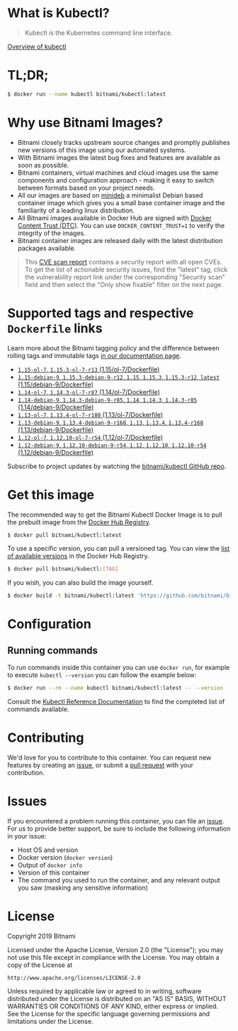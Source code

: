 
# What is Kubectl?

> Kubectl is the Kubernetes command line interface.

[Overview of kubectl](https://kubernetes.io/docs/reference/kubectl/overview/)

# TL;DR;

```bash
$ docker run --name kubectl bitnami/kubectl:latest
```

# Why use Bitnami Images?

* Bitnami closely tracks upstream source changes and promptly publishes new versions of this image using our automated systems.
* With Bitnami images the latest bug fixes and features are available as soon as possible.
* Bitnami containers, virtual machines and cloud images use the same components and configuration approach - making it easy to switch between formats based on your project needs.
* All our images are based on [minideb](https://github.com/bitnami/minideb) a minimalist Debian based container image which gives you a small base container image and the familiarity of a leading linux distribution.
* All Bitnami images available in Docker Hub are signed with [Docker Content Trust (DTC)](https://docs.docker.com/engine/security/trust/content_trust/). You can use `DOCKER_CONTENT_TRUST=1` to verify the integrity of the images.
* Bitnami container images are released daily with the latest distribution packages available.


> This [CVE scan report](https://quay.io/repository/bitnami/kubectl?tab=tags) contains a security report with all open CVEs. To get the list of actionable security issues, find the "latest" tag, click the vulnerability report link under the corresponding "Security scan" field and then select the "Only show fixable" filter on the next page.

# Supported tags and respective `Dockerfile` links

Learn more about the Bitnami tagging policy and the difference between rolling tags and immutable tags [in our documentation page](https://docs.bitnami.com/containers/how-to/understand-rolling-tags-containers/).


* [`1.15-ol-7`, `1.15.3-ol-7-r13` (1.15/ol-7/Dockerfile)](https://github.com/bitnami/bitnami-docker-kubectl/blob/1.15.3-ol-7-r13/1.15/ol-7/Dockerfile)
* [`1.15-debian-9`, `1.15.3-debian-9-r12`, `1.15`, `1.15.3`, `1.15.3-r12`, `latest` (1.15/debian-9/Dockerfile)](https://github.com/bitnami/bitnami-docker-kubectl/blob/1.15.3-debian-9-r12/1.15/debian-9/Dockerfile)
* [`1.14-ol-7`, `1.14.3-ol-7-r87` (1.14/ol-7/Dockerfile)](https://github.com/bitnami/bitnami-docker-kubectl/blob/1.14.3-ol-7-r87/1.14/ol-7/Dockerfile)
* [`1.14-debian-9`, `1.14.3-debian-9-r85`, `1.14`, `1.14.3`, `1.14.3-r85` (1.14/debian-9/Dockerfile)](https://github.com/bitnami/bitnami-docker-kubectl/blob/1.14.3-debian-9-r85/1.14/debian-9/Dockerfile)
* [`1.13-ol-7`, `1.13.4-ol-7-r180` (1.13/ol-7/Dockerfile)](https://github.com/bitnami/bitnami-docker-kubectl/blob/1.13.4-ol-7-r180/1.13/ol-7/Dockerfile)
* [`1.13-debian-9`, `1.13.4-debian-9-r168`, `1.13`, `1.13.4`, `1.13.4-r168` (1.13/debian-9/Dockerfile)](https://github.com/bitnami/bitnami-docker-kubectl/blob/1.13.4-debian-9-r168/1.13/debian-9/Dockerfile)
* [`1.12-ol-7`, `1.12.10-ol-7-r54` (1.12/ol-7/Dockerfile)](https://github.com/bitnami/bitnami-docker-kubectl/blob/1.12.10-ol-7-r54/1.12/ol-7/Dockerfile)
* [`1.12-debian-9`, `1.12.10-debian-9-r54`, `1.12`, `1.12.10`, `1.12.10-r54` (1.12/debian-9/Dockerfile)](https://github.com/bitnami/bitnami-docker-kubectl/blob/1.12.10-debian-9-r54/1.12/debian-9/Dockerfile)

Subscribe to project updates by watching the [bitnami/kubectl GitHub repo](https://github.com/bitnami/bitnami-docker-kubectl).

# Get this image

The recommended way to get the Bitnami Kubectl Docker Image is to pull the prebuilt image from the [Docker Hub Registry](https://hub.docker.com/r/bitnami/kubectl).

```bash
$ docker pull bitnami/kubectl:latest
```

To use a specific version, you can pull a versioned tag. You can view the [list of available versions](https://hub.docker.com/r/bitnami/kubectl/tags/) in the Docker Hub Registry.

```bash
$ docker pull bitnami/kubectl:[TAG]
```

If you wish, you can also build the image yourself.

```bash
$ docker build -t bitnami/kubectl:latest 'https://github.com/bitnami/bitnami-docker-kubectl.git#master:1.15/debian-9'
```

# Configuration

## Running commands

To run commands inside this container you can use `docker run`, for example to execute `kubectl --version` you can follow the example below:

```bash
$ docker run --rm --name kubectl bitnami/kubectl:latest -- --version
```

Consult the [Kubectl Reference Documentation](https://kubernetes.io/docs/reference/generated/kubectl/kubectl-commands) to find the completed list of commands available.

# Contributing

We'd love for you to contribute to this container. You can request new features by creating an [issue](https://github.com/bitnami/bitnami-docker-kubectl/issues), or submit a [pull request](https://github.com/bitnami/bitnami-docker-kubectl/pulls) with your contribution.

# Issues

If you encountered a problem running this container, you can file an [issue](https://github.com/bitnami/bitnami-docker-kubectl/issues). For us to provide better support, be sure to include the following information in your issue:

- Host OS and version
- Docker version (`docker version`)
- Output of `docker info`
- Version of this container
- The command you used to run the container, and any relevant output you saw (masking any sensitive information)

# License

Copyright 2019 Bitnami

Licensed under the Apache License, Version 2.0 (the "License");
you may not use this file except in compliance with the License.
You may obtain a copy of the License at

    http://www.apache.org/licenses/LICENSE-2.0

Unless required by applicable law or agreed to in writing, software
distributed under the License is distributed on an "AS IS" BASIS,
WITHOUT WARRANTIES OR CONDITIONS OF ANY KIND, either express or implied.
See the License for the specific language governing permissions and
limitations under the License.
